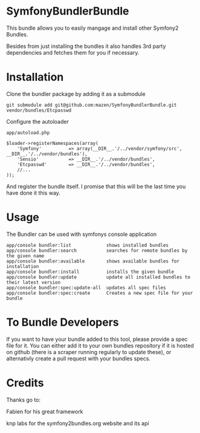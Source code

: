 SymfonyBundlerBundle
==========
This bundle allows you to easily mangage and install other Symfony2 Bundles.

Besides from just installing the bundles it also handles 3rd party dependencies and 
fetches them for you if necessary.

Installation
==========
Clone the bundler package by adding it as a submodule

    git submodule add git@github.com:mazen/SymfonyBundlerBundle.git vendor/bundles/Etcpasswd

Configure the autoloader

    app/autoload.php
    
    $loader->registerNamespaces(array(
        'Symfony'          => array(__DIR__.'/../vendor/symfony/src', __DIR__.'/../vendor/bundles'),
        'Sensio'           => __DIR__.'/../vendor/bundles',
        'Etcpasswd'        => __DIR__.'/../vendor/bundles',
        //...
    ));
 
And register the bundle itself. I promise that this will be the last time you have done 
it this way.

Usage
==========
The Bundler can be used with symfonys console application

    app/console bundler:list             shows installed bundles
    app/console bundler:search           searches for remote bundles by the given name
    app/console bundler:available        shows available bundles for installation
    app/console bundler:install          installs the given bundle
    app/console bundler:update           update all installed bundles to their latest version
    app/console bundler:spec:update-all  updates all spec files
    app/console bundler:spec:create      Creates a new spec file for your bundle  
 
To Bundle Developers
==========
If you want to have your bundle added to this tool, please provide a spec file for it. 
You can either add it to your own bundles repository if it is hosted on github (there 
is a scraper running regularly to update these), or alternativly create a pull 
request with your bundles specs.
 
Credits
==========
Thanks go to:

Fabien for his great framework

knp labs for the symfony2bundles.org website and its api
